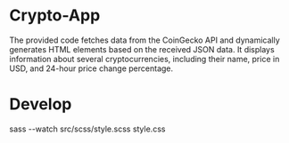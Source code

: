 # Crypto-App
The provided code fetches data from the CoinGecko API and dynamically generates HTML elements based on the received JSON data. It displays information about several cryptocurrencies, including their name, price in USD, and 24-hour price change percentage.

# Develop
sass --watch src/scss/style.scss style.css
